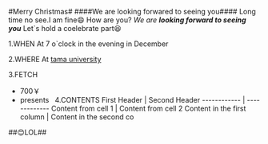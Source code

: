#Merry Christmas#
####We are looking forwared to seeing you####
Long time no see.I am fine:smile: How are you? *We are __looking forward to seeing you__*
Let`s hold a coelebrate part:laughing:

1.WHEN At 7 o`clock in the evening in December

2.WHERE At [tama university](http://www.tama.ac.jp/)

3.FETCH
  
  * 700￥
  * presents
  
4.CONTENTS 
First Header | Second Header
------------ | -------------
Content from cell 1 | Content from cell 2
Content in the first column | Content in the second co

##:blush:LOL##
